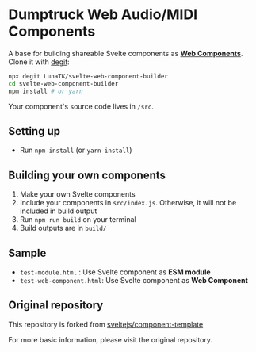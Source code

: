# Dumptruck Web Audio/MIDI Components

A base for building shareable Svelte components as **[Web Components](https://www.webcomponents.org/introduction)**. Clone it with [degit](https://github.com/Rich-Harris/degit):

```bash
npx degit LunaTK/svelte-web-component-builder
cd svelte-web-component-builder
npm install # or yarn
```

Your component's source code lives in `/src`.


## Setting up

* Run `npm install` (or `yarn install`)


## Building your own components

1. Make your own Svelte components
2. Include your components in `src/index.js`. Otherwise, it will not be included in build output
3. Run `npm run build` on your terminal
4. Build outputs are in `build/`

## Sample

- `test-module.html` : Use Svelte component as **ESM module**
- `test-web-component.html`: Use Svelte component as **Web Component**

## Original repository

This repository is forked from [sveltejs/component-template](https://github.com/sveltejs/component-template)

For more basic information, please visit the original repository.
